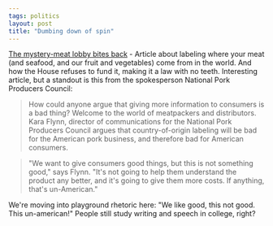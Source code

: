 ```yaml
---
tags: politics
layout: post
title: "Dumbing down of spin"
---
```




<a href="http://www.salon.com/tech/feature/2003/07/17/shrimp_labels/index.html">The mystery-meat lobby bites back</a> - Article about labeling where your meat (and seafood, and our fruit and vegetables) come from in the world. And how the House refuses to fund it, making it a law with no teeth. Interesting article, but a standout is this from the spokesperson National Pork Producers Council:

<blockquote>How could anyone argue that giving more information to consumers is a bad thing? Welcome to the world of meatpackers and distributors. Kara Flynn, director of communications for the National Pork Producers Council argues that country-of-origin labeling will be bad for the American pork business, and therefore bad for American consumers.</blockquote>

<blockquote>"We want to give consumers good things, but this is not something good," says Flynn. "It's not going to help them understand the product any better, and it's going to give them more costs. If anything, that's un-American."</blockquote>

<p>We're moving into playground rhetoric here: "We like good, this not good. This un-american!" People still study writing and speech in college, right?</p>


